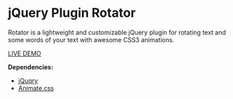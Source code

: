 jQuery Plugin Rotator 
=======

Rotator is a lightweight and customizable jQuery plugin for rotating text and some words of your text with awesome CSS3 animations.


<a href="http://ht2.pl/scripts/rotator/">LIVE DEMO</a>



<b>Dependencies:</b>
<ul>
   <li><a href="http://jquery.com">jQuqry</a></li>
   <li><a href="https://github.com/daneden/animate.css">Animate.css</a></li>
</ul>


